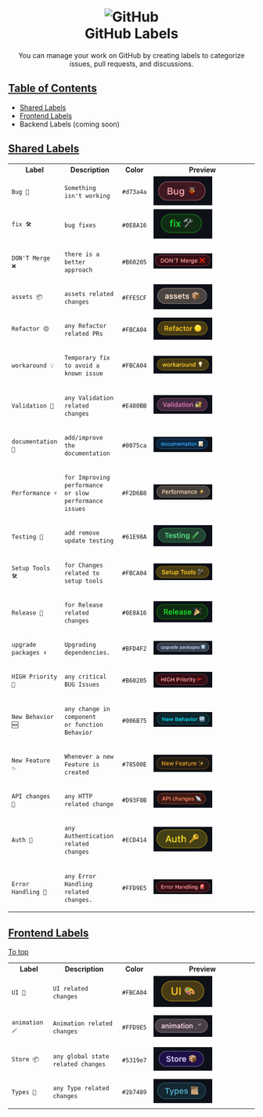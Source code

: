<h1 align="center">
  <br>
  <img src="https://github.githubassets.com/images/modules/logos_page/GitHub-Mark.png" alt="GitHub" data-type="color" width="300">
  <br>
  GitHub Labels
  <br>
</h1>
  <p align="center">You can manage your work on GitHub by creating labels to categorize issues, pull requests, and discussions.</p>

## [Table of Contents](#table-of-contents)

- [Shared Labels](#shared-labels)
- [Frontend Labels](#frontend-labels)
- Backend Labels (coming soon)

## [Shared Labels](#shared-labels)

<table>
 <tr>
  <th>Label</th>
  <th>Description</th>
  <th>Color</th>
  <th>Preview</th>
 </tr>
 <tr data-type="row">
  <td data-type="label">
  
```
Bug 🐞
```

  </td>
  <td data-type="desc">

```
Something isn't working
```

  </td>
  <td data-type="color">

```
#d73a4a
```

  </td>
  <td data-type="preview" width="200">

<img width="120" alt="before" src=".github/bug.png">
  </td>
 </tr>
 <tr data-type="row">
  <td data-type="label">

```
fix 🛠️ 
```

  </td>
  <td  data-type="desc">

```
bug fixes
```

  </td>
  <td data-type="color">

```
#0E8A16
```

  </td>
  <td data-type="preview" width="200">

<img width="120" alt="before" src=".github/fix.png">
  </td>
 </tr>
  <tr data-type="row">
  <td data-type="label">

```
DON'T Merge ❌
```

  </td>
  <td  data-type="desc">

```
there is a better approach
```

  </td>
  <td data-type="color">

```
#B60205
```

  </td>
  <td data-type="preview" width="200">

<img width="120" alt="dont_merge" src=".github/dont_merge.png">
  </td>
 </tr>
 <tr data-type="row">
  <td data-type="label">

```
assets 📦
```

  </td>
  <td  data-type="desc">

```
assets related changes
```

  </td>
  <td data-type="color">

```
#FFE5CF
```

  </td>
  <td data-type="preview" width="200">

<img width="120" alt="before" src=".github/assets.png">
  </td>
 </tr>

 <tr data-type="row">
  <td data-type="label">

```
Refactor 🟡
```

  </td>
  <td  data-type="desc">

```
any Refactor related PRs
```

  </td>
  <td data-type="color">

```
#FBCA04
```

  </td>
  <td data-type="preview" width="200">

<img width="120" alt="before" src=".github/refactor.png">
  </td>
 </tr>
 <tr data-type="row">
  <td data-type="label">

```
workaround 💡
```

  </td>
  <td  data-type="desc">

```
Temporary fix to avoid a known issue
```

  </td>
  <td data-type="color">

```
#FBCA04
```

  </td>
  <td data-type="preview" width="200">

<img width="120" alt="before" src=".github/workaround.png">
  </td>
 </tr>
 <tr data-type="row">
  <td data-type="label">

```
Validation 🔐
```

  </td>
  <td  data-type="desc">

```
any Validation related changes
```

  </td>
  <td data-type="color">

```
#E480BB
```

  </td>
  <td data-type="preview" width="200">

<img width="120" alt="before" src=".github/validation.png">
  </td>
 </tr>
 <tr data-type="row">
  <td data-type="label">

```
documentation 📝
```

  </td>
  <td  data-type="desc">

```
add/improve the documentation
```

  </td>
  <td data-type="color">

```
#0075ca
```

  </td>
  <td data-type="preview" width="200">

<img width="120" alt="before" src=".github/documentation.png">
  </td>
 </tr>
 <tr data-type="row">
  <td data-type="label">

```
Performance ⚡️
```

  </td>
  <td  data-type="desc">

```
for Improving performance 
or slow performance issues
```

  </td>
  <td data-type="color">

```
#F2D6B8
```

  </td>
  <td data-type="preview" width="200">

<img width="120" alt="before" src=".github/performance.png">
  </td>
 </tr>
 <tr data-type="row">
  <td data-type="label">

```
Testing 🧪
```

  </td>
  <td  data-type="desc">

```
add remove update testing
```

  </td>
  <td data-type="color">

```
#61E98A
```

  </td>
  <td data-type="preview" width="200">

<img width="120" alt="before" src=".github/testing.png">
  </td>
 </tr>
 <tr data-type="row">
  <td data-type="label">

```
Setup Tools 🛠️
```

  </td>
  <td  data-type="desc">

```
for Changes related to setup tools
```

  </td>
  <td data-type="color">

```
#FBCA04
```

  </td>
  <td data-type="preview" width="200">

<img width="120" alt="before" src=".github/tools.png">
  </td>
 </tr>
 <tr data-type="row">
  <td data-type="label">

```
Release 🎉
```

  </td>
  <td  data-type="desc">

```
for Release related changes
```

  </td>
  <td data-type="color">

```
#0E8A16
```

  </td>
  <td data-type="preview" width="200">

<img width="120" alt="before" src=".github/release.png">
  </td>
 </tr>
 <tr data-type="row">
  <td data-type="label">

```
upgrade packages ⬆️
```

  </td>
  <td  data-type="desc">

```
Upgrading dependencies.
```

  </td>
  <td data-type="color">

```
#BFD4F2
```

  </td>
  <td data-type="preview" width="200">

<img width="120" alt="before" src=".github/upgrade.png">
  </td>
 </tr>
 <tr data-type="row">
  <td data-type="label">

```
HIGH Priority 🚩
```

  </td>
  <td  data-type="desc">

```
any critical BUG Issues
```

  </td>
  <td data-type="color">

```
#B60205
```

  </td>
  <td data-type="preview" width="200">

<img width="120" alt="before" src=".github/high_priority.png">
  </td>
 </tr>
 <tr data-type="row">
  <td data-type="label">

```
New Behavior 🆕
```

  </td>
  <td  data-type="desc">

```
any change in component
or function Behavior
```

  </td>
  <td data-type="color">

```
#006B75
```

  </td>
  <td data-type="preview" width="200">

<img width="120" alt="before" src=".github/new_behavior.png">
  </td>
 </tr>
 <tr data-type="row">
  <td data-type="label">

```
New Feature ✨
```

  </td>
  <td  data-type="desc">

```
Whenever a new Feature is created
```

  </td>
  <td data-type="color">

```
#78500E
```

  </td>
  <td data-type="preview" width="200">

<img width="120" alt="before" src=".github/new_feature.png">
  </td>
 </tr>
 <tr data-type="row">
  <td data-type="label">

```
API changes  📡
```

  </td>
  <td  data-type="desc">

```
any HTTP related change
```

  </td>
  <td data-type="color">

```
#D93F0B
```

  </td>
  <td data-type="preview" width="200">

<img width="120" alt="before" src=".github/api_change.png">
  </td>
 </tr>
 <tr data-type="row">
  <td data-type="label">

```
Auth 🔑
```

  </td>
  <td  data-type="desc">

```
any Authentication related changes
```

  </td>
  <td data-type="color">

```
#ECD414
```

  </td>
  <td data-type="preview" width="200">

<img width="120" alt="before" src=".github/auth.png">
  </td>
 </tr>
 <tr data-type="row">
  <td data-type="label">

```
Error Handling 🚨
```

  </td>
  <td  data-type="desc">

```
any Error Handling related changes.
```

  </td>
  <td data-type="color">

```
#FFD9E5
```

  </td>
  <td data-type="preview" width="200">

<img width="120" alt="before" src=".github/error_handling.png">
  </td>
 </tr>

</table>

## [Frontend Labels](#frontend-labels)

[To top](#table-of-contents)

<table>
 <tr>
  <th>Label</th>
  <th>Description</th>
  <th>Color</th>
  <th>Preview</th>
 </tr>
 <tr data-type="row">
  <td data-type="label">
  
```
UI 🎨
```

  </td>
  <td data-type="desc">

```
UI related changes
```

  </td>
  <td data-type="color">

```
#FBCA04
```

  </td>
  <td data-type="preview" width="200">
  
<img width="120" alt="before" src=".github/ui.png">
  </td>
 </tr>
 <tr data-type="row">
  <td data-type="label">
  
```
animation 🪄
```

  </td>
  <td data-type="desc">

```
Animation related changes
```

  </td>
  <td data-type="color">

```
#FFD9E5
```

  </td>
  <td data-type="preview" width="200">
  
<img width="120" alt="before" src=".github/animation.png">
  </td>
 </tr>
 <tr data-type="row">
  <td data-type="label">
  
```
Store 📦
```

  </td>
  <td data-type="desc">

```
any global state related changes
```

  </td>
  <td data-type="color">

```
#5319e7
```

  </td>
  <td data-type="preview" width="200">
  
<img width="120" alt="before" src=".github/store.png">
  </td>
 </tr>
 <tr data-type="row">
  <td data-type="label">
  
```
Types 📜
```

  </td>
  <td data-type="desc">

```
any Type related changes
```

  </td>
  <td data-type="color">

```
#2b7489
```

  </td>
  <td data-type="preview" width="200">
  
<img width="120" alt="before" src=".github/types.png">
  </td>
 </tr>
</table>
